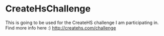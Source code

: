 # CreateHsChallenge
This is going to be used for the CreateHS challenge I am participating in. Find more info here :)
http://createhs.com/challenge
